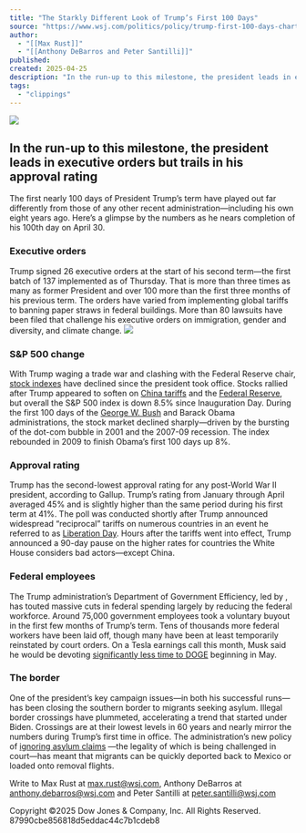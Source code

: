 ```yaml
---
title: "The Starkly Different Look of Trump’s First 100 Days"
source: "https://www.wsj.com/politics/policy/trump-first-100-days-charts-6e971a44?mod=djem10point"
author:
  - "[[Max Rust]]"
  - "[[Anthony DeBarros and Peter Santilli]]"
published:
created: 2025-04-25
description: "In the run-up to this milestone, the president leads in executive orders but trails in his approval rating"
tags:
  - "clippings"
---
```

![](https://images.wsj.net/im-44334886/?width=200&height=200)

## In the run-up to this milestone, the president leads in executive orders but trails in his approval rating

The first nearly 100 days of President Trump’s term have played out far differently from those of any other recent administration—including his own eight years ago. Here’s a glimpse by the numbers as he nears completion of his 100th day on April 30.

### Executive orders

Trump signed 26 executive orders at the start of his second term—the first batch of 137 implemented as of Thursday. That is more than three times as many as former President and over 100 more than the first three months of his previous term. The orders have varied from implementing global tariffs to banning paper straws in federal buildings. More than 80 lawsuits have been filed that challenge his executive orders on immigration, gender and diversity, and climate change.
[![](https://i2.cmail19.com/ei/d/0B/74C/F54/csimport/fallback_wide.100055.jpg)](https://10point.cmail19.com/t/d-l-sdhhtuk-iufkdhitr-yk/)
### S&P 500 change

With Trump waging a trade war and clashing with the Federal Reserve chair, [stock indexes](https://www.wsj.com/politics/policy/trump-meets-his-match-the-markets-d011254c?mod=article_inline) have declined since the president took office. Stocks rallied after Trump appeared to soften on [China tariffs](https://www.wsj.com/podcasts/minute-briefing/markets-rally-as-trump-softens-threats-on-china-powell/9794be6f-61be-45bc-97a5-6d312e86af35?mod=article_inline) and the [Federal Reserve](https://www.wsj.com/economy/trump-jerome-powell-fed-e8f8f98b?mod=article_inline), but overall the S&P 500 index is down 8.5% since Inauguration Day. During the first 100 days of the [George W. Bush](https://www.wsj.com/politics/policy/?mod=djem10point#phrase-auto-person?ref=PERSON%7CBush%2C%20George;onlineSignificance=passing-mention) and Barack Obama administrations, the stock market declined sharply—driven by the bursting of the dot-com bubble in 2001 and the 2007-09 recession. The index rebounded in 2009 to finish Obama’s first 100 days up 8%.  

### Approval rating

Trump has the second-lowest approval rating for any post-World War II president, according to Gallup. Trump’s rating from January through April averaged 45% and is slightly higher than the same period during his first term at 41%. The poll was conducted shortly after Trump announced widespread “reciprocal” tariffs on numerous countries in an event he referred to as [Liberation Day](https://www.wsj.com/livecoverage/stock-market-tariffs-trade-war-04-04-2025/card/here-are-the-basics-on-trump-s-liberation-day-tariffs-PsQFlP4IlPdFh5lJrvSo?mod=article_inline). Hours after the tariffs went into effect, Trump announced a 90-day pause on the higher rates for countries the White House considers bad actors—except China.

### Federal employees

The Trump administration’s Department of Government Efficiency, led by , has touted massive cuts in federal spending largely by reducing the federal workforce. Around 75,000 government employees took a voluntary buyout in the first few months of Trump’s term. Tens of thousands more federal workers have been laid off, though many have been at least temporarily reinstated by court orders. On a Tesla earnings call this month, Musk said he would be devoting [significantly less time to DOGE](https://www.wsj.com/politics/policy/elon-musk-doge-future-b2158e0e?mod=article_inline) beginning in May.

### The border

One of the president’s key campaign issues—in both his successful runs—has been closing the southern border to migrants seeking asylum. Illegal border crossings have plummeted, accelerating a trend that started under Biden. Crossings are at their lowest levels in 60 years and nearly mirror the numbers during Trump’s first time in office. The administration’s new policy of [ignoring asylum claims](https://www.wsj.com/politics/policy/trump-migrant-deportations-alien-enemies-act-759f25dd?mod=article_inline) —the legality of which is being challenged in court—has meant that migrants can be quickly deported back to Mexico or loaded onto removal flights.

Write to Max Rust at [max.rust@wsj.com](https://www.wsj.com/politics/policy/), Anthony DeBarros at [anthony.debarros@wsj.com](https://www.wsj.com/politics/policy/) and Peter Santilli at [peter.santilli@wsj.com](https://www.wsj.com/politics/policy/)

Copyright ©2025 Dow Jones & Company, Inc. All Rights Reserved. 87990cbe856818d5eddac44c7b1cdeb8